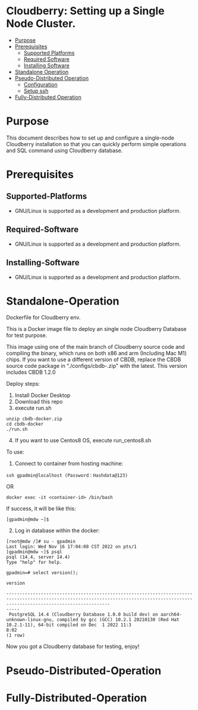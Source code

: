 Cloudberry: Setting up a Single Node Cluster.
=================

<!--ts-->
   * [Purpose](#purpose)
   * [Prerequisites](#prerequisites)
      * [Supported Platforms](#Supported-Platforms)
      * [Required Software](#Required-Software)
      * [Installing Software](#Installing-Software)
   * [Standalone Operation](#Standalone-Operation)
   * [Pseudo-Distributed Operation](#Pseudo-Distributed-Operation)
      * [Configuration](#Configuration)
      * [Setup ssh](#Setup-ssh)
   * [Fully-Distributed Operation](#Fully-Distributed-Operation)
<!--te-->

Purpose
============

This document describes how to set up and configure a single-node Cloudberry installation so that you can quickly perform simple operations and SQL command using Cloudberry database.

Prerequisites
============

Supported-Platforms
-----
* GNU/Linux is supported as a development and production platform.

Required-Software
-----
* GNU/Linux is supported as a development and production platform.

Installing-Software
-----
* GNU/Linux is supported as a development and production platform.

Standalone-Operation
============


Dockerfile for Cloudberry env. 

This is a Docker image file to deploy an single node Cloudberry Database for test purpose.

This image using one of the main branch of Cloudberry source code and compiling the binary, which runs on both x86 and arm (Including Mac M1) chips. 
If you want to use a different version of CBDB, replace the CBDB source code package in "./configs/cbdb-<XXX>.zip" with the latest.
This version includes CBDB 1.2.0


Deploy steps:

1. Install Docker Desktop
2. Download this repo
3. execute run.sh

```
unzip cbdb-docker.zip
cd cbdb-docker
./run.sh
```

4. If you want to use Centos8 OS, execute run_centos8.sh

To use:

1. Connect to container from hosting machine:
```
ssh gpadmin@localhost (Password：Hashdata@123)
```
OR
```
docker exec -it <container-id> /bin/bash
```
If success, it will be like this:
```
[gpadmin@mdw ~]$
```
2. Log in database within the docker:

```
[root@mdw /]# su - gpadmin
Last login: Wed Nov 16 17:04:08 CST 2022 on pts/1
[gpadmin@mdw ~]$ psql
psql (14.4, server 14.4)
Type "help" for help.

gpadmin=# select version();
                                                                                        version

-----------------------------------------------------------------------------------------------------------------------------------------------------------------------------------
-----
 PostgreSQL 14.4 (Cloudberry Database 1.0.0 build dev) on aarch64-unknown-linux-gnu, compiled by gcc (GCC) 10.2.1 20210130 (Red Hat 10.2.1-11), 64-bit compiled on Dec  1 2022 11:3
8:02
(1 row)
```

Now you got a Cloudberry database for testing, enjoy!



Pseudo-Distributed-Operation
============

Fully-Distributed-Operation
============
